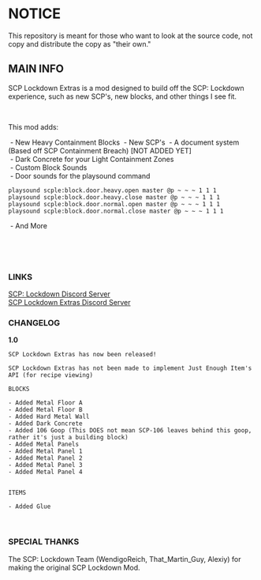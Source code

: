 # NOTICE
This repository is meant for those who want to look at the source code, not copy and distribute the copy as "their own."

## MAIN INFO

SCP Lockdown Extras is a mod designed to build off the SCP: Lockdown experience, such as new SCP's, new blocks, and other things I see fit.

 

This mod adds:

 - New Heavy Containment Blocks
 - New SCP's
 - A document system (Based off SCP Containment Breach) [NOT ADDED YET]  
 - Dark Concrete for your Light Containment Zones  
 - Custom Block Sounds  
 - Door sounds for the playsound command  
```
playsound scple:block.door.heavy.open master @p ~ ~ ~ 1 1 1  
playsound scple:block.door.heavy.close master @p ~ ~ ~ 1 1 1  
playsound scple:block.door.normal.open master @p ~ ~ ~ 1 1 1  
playsound scple:block.door.normal.close master @p ~ ~ ~ 1 1 1
```  
 - And More  
  
   
  
 
  
### LINKS
[SCP: Lockdown Discord Server](https://discord.gg/g7tMS2n)  
[SCP Lockdown Extras Discord Server](https://discord.gg/ajkqZhK)  
  
### CHANGELOG  
  
**1.0**
  
```
SCP Lockdown Extras has now been released!  
  
SCP Lockdown Extras has not been made to implement Just Enough Item's API (for recipe viewing)  
  
BLOCKS  

- Added Metal Floor A  
- Added Metal Floor B  
- Added Hard Metal Wall  
- Added Dark Concrete  
- Added 106 Goop (This DOES not mean SCP-106 leaves behind this goop, rather it's just a building block)  
- Added Metal Panels  
- Added Metal Panel 1  
- Added Metal Panel 2  
- Added Metal Panel 3  
- Added Metal Panel 4  
   
  
ITEMS  
  
- Added Glue
```  
  
 
  
  
  
### SPECIAL THANKS 
  
The SCP: Lockdown Team (WendigoReich, That_Martin_Guy, Alexiy) for making the original SCP Lockdown Mod.
